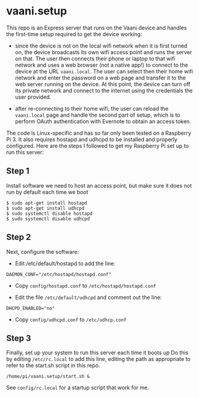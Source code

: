 # vaani.setup

This repo is an Express server that runs on the Vaani device and
handles the first-time setup required to get the device working:

- since the device is not on the local wifi network when it is first
  turned on, the device broadcasts its own wifi access point and runs
  the server on that. The user then connects their phone or laptop to
  that wifi network and uses a web browser (not a native app!) to
  connect to the device at the URL `vaani.local`. The user can select
  then their home wifi network and enter the password on a web page
  and transfer it to the web server running on the device. At this
  point, the device can turn off its private network and connect to
  the internet using the credentials the user provided.

- after re-connecting to their home wifi, the user can reload the
  `vaani.local` page and handle the second part of setup, which is to
  perform OAuth authentication with Evernote to obtain an access
  token. 

The code is Linux-specific and has so far only been tested on a
Raspberry Pi 3. It also requires hostapd and udhcpd to be installed
and properly configured. Here are the steps I followed to get my
Raspberry Pi set up to run this server:


## Step 1
Install software we need to host an access point, but
make sure it does not run by default each time we boot

```
$ sudo apt-get install hostapd
$ sudo apt-get install udhcpd
$ sudo systemctl disable hostapd
$ sudo systemctl disable udhcpd
```
## Step 2
Next, configure the software:

- Edit /etc/default/hostapd to add the line:

```
DAEMON_CONF="/etc/hostapd/hostapd.conf"
```

- Copy `config/hostapd.conf` to `/etc/hostapd/hostapd.conf`

- Edit the file `/etc/default/udhcpd` and comment out the line:

```
DHCPD_ENABLED="no"
```

- Copy `config/udhcpd.conf` to `/etc/udhcp.conf`

## Step 3

Finally, set up your system to run this server each time it boots up
Do this by editing `/etc/rc.local` to add this line, editing the path
as appropriate to refer to the start.sh script in this repo.

```
/home/pi/vaani.setup/start.sh &
```

See `config/rc.local` for a startup script that work for me.
